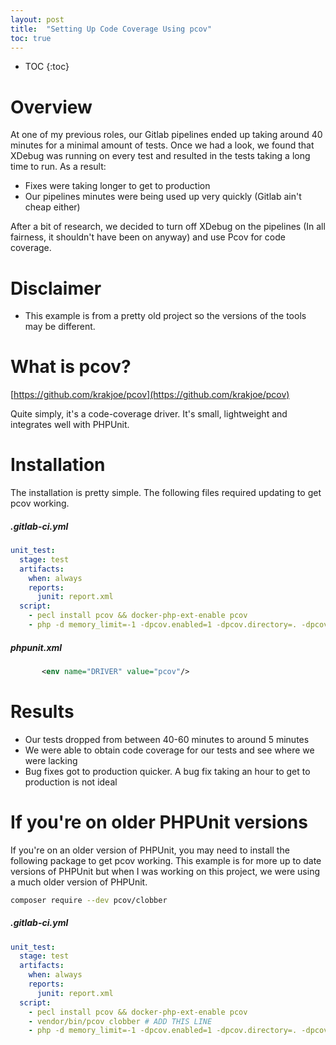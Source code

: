 ```yaml
---
layout: post
title:  "Setting Up Code Coverage Using pcov"
toc: true
---
```


* TOC
{:toc}

# Overview
At one of my previous roles, our Gitlab pipelines ended up taking around 40 minutes for a minimal amount of tests. Once we had a look, we found that XDebug was running on every test and resulted in the tests taking a long time to run. As a result:

- Fixes were taking longer to get to production
- Our pipelines minutes were being used up very quickly (Gitlab ain't cheap either)

 After a bit of research, we decided to turn off XDebug on the pipelines (In all fairness, it shouldn't have been on anyway) and use Pcov for code coverage.

# Disclaimer
- This example is from a pretty old project so the versions of the tools may be different.


# What is pcov?
[https://github.com/krakjoe/pcov](https://github.com/krakjoe/pcov)

Quite simply, it's a code-coverage driver. It's small, lightweight and integrates well with PHPUnit.

# Installation
The installation is pretty simple. The following files required updating to get pcov working.

##### .gitlab-ci.yml
```yaml
unit_test:
  stage: test
  artifacts:
    when: always
    reports:
      junit: report.xml
  script:
    - pecl install pcov && docker-php-ext-enable pcov
    - php -d memory_limit=-1 -dpcov.enabled=1 -dpcov.directory=. -dpcov.exclude="~vendor~" ./vendor/bin/phpunit --configuration phpunit.xml --coverage-text --colors=never --log-junit report.xml
```

##### phpunit.xml
```xml
       <env name="DRIVER" value="pcov"/>
```


# Results
- Our tests dropped from between 40-60 minutes to around 5 minutes
- We were able to obtain code coverage for our tests and see where we were lacking
- Bug fixes got to production quicker. A bug fix taking an hour to get to production is not ideal

# If you're on older PHPUnit versions
If you're on an older version of PHPUnit, you may need to install the following package to get pcov working. This example is for more up to date versions of PHPUnit but when I was working on this project, we were using a much older version of PHPUnit.

```bash
composer require --dev pcov/clobber
```

##### .gitlab-ci.yml
```yaml
unit_test:
  stage: test
  artifacts:
    when: always
    reports:
      junit: report.xml
  script:
    - pecl install pcov && docker-php-ext-enable pcov
    - vendor/bin/pcov clobber # ADD THIS LINE
    - php -d memory_limit=-1 -dpcov.enabled=1 -dpcov.directory=. -dpcov.exclude="~vendor~" ./vendor/bin/phpunit --configuration phpunit.xml --coverage-text --colors=never --log-junit report.xml
```